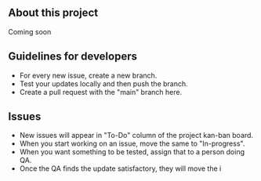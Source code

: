 ## About this project
Coming soon

## Guidelines for developers
* For every new issue, create a new branch.
* Test your updates locally and then push the branch.
* Create a pull request with the "main" branch here.

## Issues
* New issues will appear in "To-Do" column of the project kan-ban board.
* When you start working on an issue, move the same to "In-progress".
* When you want something to be tested, assign that to a person doing QA.
* Once the QA finds the update satisfactory, they will move the i
